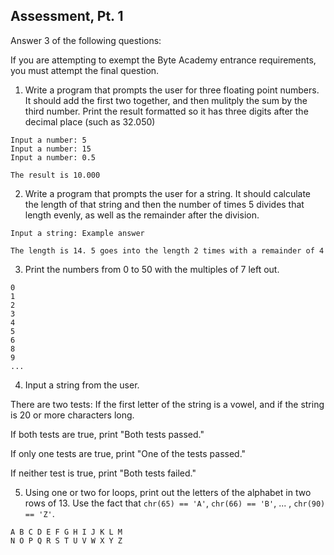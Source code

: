 ## Assessment, Pt. 1

Answer 3 of the following questions:

If you are attempting to exempt the Byte Academy entrance requirements, you must 
attempt the final question.

1) Write a program that prompts the user for three floating point numbers. It should add the first two together, and then mulitply the sum by the third number. Print the result formatted so it has three digits after the decimal place (such as 32.050)


```
Input a number: 5
Input a number: 15
Input a number: 0.5

The result is 10.000
```

2) Write a program that prompts the user for a string. It should calculate the length of that string and then the number of times 5 divides that length evenly, as well as the remainder after the division.

```
Input a string: Example answer

The length is 14. 5 goes into the length 2 times with a remainder of 4
```

3) Print the numbers from 0 to 50 with the multiples of 7 left out.

```
0
1
2
3
4
5
6
8
9
...
```

4) Input a string from the user.

There are two tests: If the first letter of the string is a vowel, and if the string is 20 or more characters long.

If both tests are true, print "Both tests passed."

If only one tests are true, print "One of the tests passed."

If neither test is true, print "Both tests failed."

5) Using one or two for loops, print out the letters of the alphabet in two rows of 13. Use the fact that `chr(65) == 'A'`, `chr(66) == 'B'`, ... , `chr(90) == 'Z'`.

```
A B C D E F G H I J K L M 
N O P Q R S T U V W X Y Z
```
